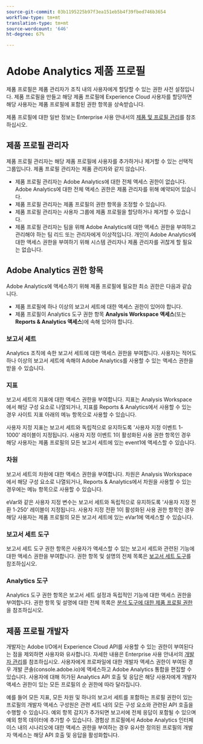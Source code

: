 ```yaml
---
source-git-commit: 03b1195225b97f3ea151eb5b4f39fbed746b3654
workflow-type: tm+mt
translation-type: tm+mt
source-wordcount: '646'
ht-degree: 67%

---
```

# Adobe Analytics 제품 프로필

제품 프로필은 제품 관리자가 조직 내의 사용자에게 할당할 수 있는 권한 사전 설정입니다. 제품 프로필을 만들고 해당 제품 프로필에 Experience Cloud 사용자를 할당하면 해당 사용자는 제품 프로필에 포함된 권한 항목을 상속받습니다.

제품 프로필에 대한 일반 정보는 Enterprise 사용 안내서의 [제품 및 프로필 관리](https://helpx.adobe.com/kr/enterprise/using/manage-products-and-profiles.html)를 참조하십시오.

## 제품 프로필 관리자

제품 프로필 관리자는 해당 제품 프로필에 사용자를 추가하거나 제거할 수 있는 선택적 그룹입니다. 제품 프로필 관리자는 제품 관리자와 같지 않습니다.

* 제품 프로필 관리자는 Adobe Analytics에 대한 전체 액세스 권한이 없습니다. Adobe Analytics에 대한 전체 액세스 권한은 제품 관리자를 위해 예약되어 있습니다.
* 제품 프로필 관리자는 제품 프로필의 권한 항목을 조정할 수 있습니다.
* 제품 프로필 관리자는 사용자 그룹에 제품 프로필을 할당하거나 제거할 수 있습니다.
* 제품 프로필 관리자는 팀을 위해 Adobe Analytics에 대한 액세스 권한을 부여하고 관리해야 하는 팀 리드 또는 관리자에게 이상적입니다. 개인이 Adobe Analytics에 대한 액세스 권한을 부여하기 위해 시스템 관리자나 제품 관리자를 귀찮게 할 필요는 없습니다.

## Adobe Analytics 권한 항목

Adobe Analytics에 액세스하기 위해 제품 프로필에 필요한 최소 권한은 다음과 같습니다.

* 제품 프로필에 하나 이상의 보고서 세트에 대한 액세스 권한이 있어야 합니다.
* 제품 프로필이 Analytics 도구 권한 항목 **Analysis Workspace 액세스**(또는 **Reports &amp; Analytics 액세스**)에 속해 있어야 합니다.

### 보고서 세트

Analytics 조직에 속한 보고서 세트에 대한 액세스 권한을 부여합니다. 사용자는 적어도 하나 이상의 보고서 세트에 속해야 Adobe Analytics를 사용할 수 있는 액세스 권한을 받을 수 있습니다.

### 지표

보고서 세트의 지표에 대한 액세스 권한을 부여합니다. 지표는 Analysis Workspace에서 해당 구성 요소로 나열되거나, 지표를 Reports &amp; Analytics에서 사용할 수 있는 경우 사이트 지표 아래의 메뉴 항목으로 사용할 수 있습니다.

사용자 지정 지표는 보고서 세트와 독립적으로 유지하도록 &#39;사용자 지정 이벤트 1-1000&#39; 레이블이 지정됩니다. 사용자 지정 이벤트 1이 활성화된 사용 권한 항목인 경우 해당 사용자는 제품 프로필의 모든 보고서 세트에 있는 event1에 액세스할 수 있습니다.

### 차원

보고서 세트의 차원에 대한 액세스 권한을 부여합니다. 차원은 Analysis Workspace에서 해당 구성 요소로 나열되거나, Reports &amp; Analytics에서 차원을 사용할 수 있는 경우에는 메뉴 항목으로 사용할 수 있습니다.

eVar와 같은 사용자 지정 변수는 보고서 세트와 독립적으로 유지하도록 &#39;사용자 지정 전환 1-250&#39; 레이블이 지정됩니다. 사용자 지정 전환 1이 활성화된 사용 권한 항목인 경우 해당 사용자는 제품 프로필의 모든 보고서 세트에 있는 eVar1에 액세스할 수 있습니다.

### 보고서 세트 도구

보고서 세트 도구 권한 항목은 사용자가 액세스할 수 있는 보고서 세트와 관련된 기능에 대한 액세스 권한을 부여합니다. 권한 항목 및 설명의 전체 목록은 [보고서 세트 도구](report-suite-tools.md)를 참조하십시오.

### Analytics 도구

Analytics 도구 권한 항목은 보고서 세트 설정과 독립적인 기능에 대한 액세스 권한을 부여합니다. 권한 항목 및 설명에 대한 전체 목록은 [분석 도구에 대한 제품 프로필 권한](analytics-tools.md)을 참조하십시오.

## 제품 프로필 개발자

개발자는 Adobe I/O에서 Experience Cloud API를 사용할 수 있는 권한이 부여된다는 점을 제외하면 사용자와 유사합니다. 자세한 내용은 Enterprise 사용 안내서의 [개발자 관리](https://helpx.adobe.com/kr/enterprise/using/manage-developers.html)를 참조하십시오. 사용자에게 프로파일에 대한 개발자 액세스 권한이 부여된 경우 개발 콘솔(console.adobe.io)에 액세스하고 Adobe Analytics 통합을 편집할 수 있습니다. 사용자에 대해 허가된 Analytics API 호출 및 응답은 해당 사용자에게 개발자 액세스 권한이 있는 모든 프로필의 순 권한에 따라 달라집니다.

예를 들어 모든 지표, 모든 차원 및 하나의 보고서 세트를 포함하는 프로필 권한이 있는 프로필의 개발자 액세스 구성원은 관련 세트 내의 모든 구성 요소와 관련된 API 호출을 수행할 수 있습니다. 예외 항목 감지가 추가되면 보고서에 전체 응답이 포함될 수 있으며 예외 항목 데이터에 추가할 수 있습니다. 경험상 프로필에서 Adobe Analytics 인터페이스 내의 시나리오에 대한 액세스 권한을 부여하는 경우 유사한 정의된 프로필의 개발자 액세스는 해당 API 호출 및 응답을 활성화합니다.
